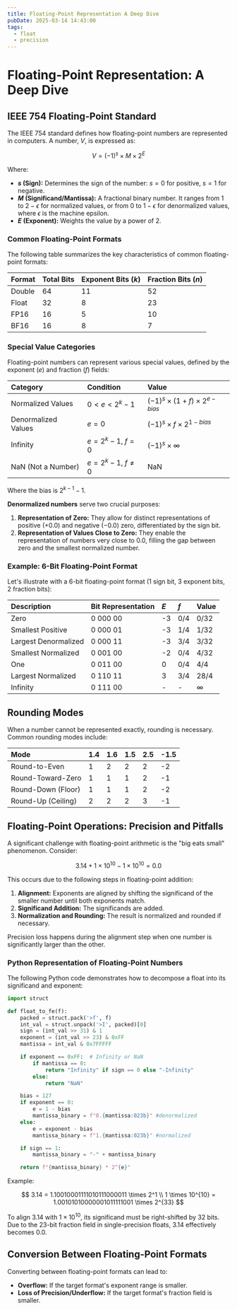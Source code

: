 ```yaml
---
title: Floating-Point Representation A Deep Dive
pubDate: 2025-03-14 14:43:00
tags:
  - float
  - precision
---
```


# Floating-Point Representation: A Deep Dive

## IEEE 754 Floating-Point Standard

The IEEE 754 standard defines how floating-point numbers are represented in computers. A number, $V$, is expressed as:

$$
V = (-1)^s \times M \times 2^E
$$

Where:

* **$s$ (Sign):** Determines the sign of the number: $s = 0$ for positive, $s = 1$ for negative.
* **$M$ (Significand/Mantissa):** A fractional binary number. It ranges from $1$ to $2 - \epsilon$ for normalized values, or from $0$ to $1 - \epsilon$ for denormalized values, where $\epsilon$ is the machine epsilon.
* **$E$ (Exponent):** Weights the value by a power of 2.

### Common Floating-Point Formats

The following table summarizes the key characteristics of common floating-point formats:

| Format | Total Bits | Exponent Bits ($k$) | Fraction Bits ($n$) |
| :----- | :--------- | :------------------ | :------------------ |
| Double | 64         | 11                  | 52                  |
| Float  | 32         | 8                   | 23                  |
| FP16   | 16         | 5                   | 10                  |
| BF16   | 16         | 8                   | 7                   |

### Special Value Categories

Floating-point numbers can represent various special values, defined by the exponent ($e$) and fraction ($f$) fields:

| Category            | Condition                 | Value                                       |
| :------------------ | :------------------------ | :------------------------------------------ |
| Normalized Values   | $0 < e < 2^k - 1$         | $(-1)^s \times (1 + f) \times 2^{e - bias}$ |
| Denormalized Values | $e = 0$                   | $(-1)^s \times f \times 2^{1 - bias}$       |
| Infinity            | $e = 2^k - 1$, $f = 0$    | $(-1)^s \times \infty$                      |
| NaN (Not a Number)  | $e = 2^k - 1$, $f \neq 0$ | NaN                                         |

Where the bias is $2^{k-1} - 1$.

**Denormalized numbers** serve two crucial purposes:

1.  **Representation of Zero:** They allow for distinct representations of positive ($+0.0$) and negative ($-0.0$) zero, differentiated by the sign bit.
2.  **Representation of Values Close to Zero:** They enable the representation of numbers very close to $0.0$, filling the gap between zero and the smallest normalized number.

### Example: 6-Bit Floating-Point Format

Let's illustrate with a 6-bit floating-point format (1 sign bit, 3 exponent bits, 2 fraction bits):

| Description          | Bit Representation | $E$  | $f$  | Value    |
| :------------------- | :----------------- | :--- | :--- | :------- |
| Zero                 | 0 000 00           | -3   | 0/4  | 0/32     |
| Smallest Positive    | 0 000 01           | -3   | 1/4  | 1/32     |
| Largest Denormalized | 0 000 11           | -3   | 3/4  | 3/32     |
| Smallest Normalized  | 0 001 00           | -2   | 0/4  | 4/32     |
| One                  | 0 011 00           | 0    | 0/4  | 4/4      |
| Largest Normalized   | 0 110 11           | 3    | 3/4  | 28/4     |
| Infinity             | 0 111 00           | -    | -    | $\infty$ |

## Rounding Modes

When a number cannot be represented exactly, rounding is necessary. Common rounding modes include:

| Mode               | 1.4  | 1.6  | 1.5  | 2.5  | -1.5 |
| :----------------- | :--- | :--- | :--- | :--- | :--- |
| Round-to-Even      | 1    | 2    | 2    | 2    | -2   |
| Round-Toward-Zero  | 1    | 1    | 1    | 2    | -1   |
| Round-Down (Floor) | 1    | 1    | 1    | 2    | -2   |
| Round-Up (Ceiling) | 2    | 2    | 2    | 3    | -1   |

## Floating-Point Operations: Precision and Pitfalls

A significant challenge with floating-point arithmetic is the "big eats small" phenomenon. Consider:

$$
3.14 + 1 \times 10^{10} - 1 \times 10^{10} = 0.0
$$

This occurs due to the following steps in floating-point addition:

1.  **Alignment:** Exponents are aligned by shifting the significand of the smaller number until both exponents match.
2.  **Significand Addition:** The significands are added.
3.  **Normalization and Rounding:** The result is normalized and rounded if necessary.

Precision loss happens during the alignment step when one number is significantly larger than the other.

### Python Representation of Floating-Point Numbers

The following Python code demonstrates how to decompose a float into its significand and exponent:

```python
import struct

def float_to_fe(f):
    packed = struct.pack('>f', f)
    int_val = struct.unpack('>I', packed)[0]
    sign = (int_val >> 31) & 1
    exponent = (int_val >> 23) & 0xFF
    mantissa = int_val & 0x7FFFFF

    if exponent == 0xFF:  # Infinity or NaN
        if mantissa == 0:
            return "Infinity" if sign == 0 else "-Infinity"
        else:
            return "NaN"

    bias = 127
    if exponent == 0:
        e = 1 - bias
        mantissa_binary = f"0.{mantissa:023b}" #denormalized
    else:
        e = exponent - bias
        mantissa_binary = f"1.{mantissa:023b}" #normalized

    if sign == 1:
        mantissa_binary = "-" + mantissa_binary

    return f"{mantissa_binary} * 2^{e}"
```

Example:

$$
3.14 = 1.10010001111010111000011 \times 2^1 \\
1 \times 10^{10} = 1.00101010000001011111001 \times 2^{33}
$$

To align $3.14$ with $1 \times 10^{10}$, its significand must be right-shifted by 32 bits. Due to the 23-bit fraction field in single-precision floats, $3.14$ effectively becomes $0.0$.

## Conversion Between Floating-Point Formats

Converting between floating-point formats can lead to:

* **Overflow:** If the target format's exponent range is smaller.
* **Loss of Precision/Underflow:** If the target format's fraction field is smaller.
